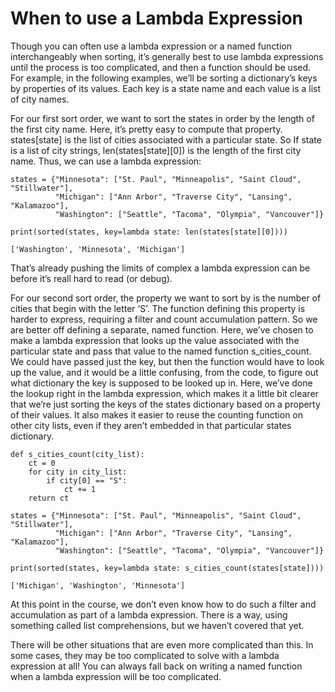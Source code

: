 # When to use a Lambda Expression

Though you can often use a lambda expression or a named function interchangeably when sorting, it’s generally best to use lambda expressions until the process is too complicated, and then a function should be used. For example, in the following examples, we’ll be sorting a dictionary’s keys by properties of its values. Each key is a state name and each value is a list of city names.

For our first sort order, we want to sort the states in order by the length of the first city name. Here, it’s pretty easy to compute that property. states[state] is the list of cities associated with a particular state. So If state is a list of city strings, len(states[state][0]) is the length of the first city name. Thus, we can use a lambda expression:
```
states = {"Minnesota": ["St. Paul", "Minneapolis", "Saint Cloud", "Stillwater"],
          "Michigan": ["Ann Arbor", "Traverse City", "Lansing", "Kalamazoo"],
          "Washington": ["Seattle", "Tacoma", "Olympia", "Vancouver"]}

print(sorted(states, key=lambda state: len(states[state][0])))

['Washington', 'Minnesota', 'Michigan']
```

That’s already pushing the limits of complex a lambda expression can be before it’s reall hard to read (or debug).

For our second sort order, the property we want to sort by is the number of cities that begin with the letter ‘S’. The function defining this property is harder to express, requiring a filter and count accumulation pattern. So we are better off defining a separate, named function. Here, we’ve chosen to make a lambda expression that looks up the value associated with the particular state and pass that value to the named function s_cities_count. We could have passed just the key, but then the function would have to look up the value, and it would be a little confusing, from the code, to figure out what dictionary the key is supposed to be looked up in. Here, we’ve done the lookup right in the lambda expression, which makes it a little bit clearer that we’re just sorting the keys of the states dictionary based on a property of their values. It also makes it easier to reuse the counting function on other city lists, even if they aren’t embedded in that particular states dictionary.

```
def s_cities_count(city_list):
    ct = 0
    for city in city_list:
        if city[0] == "S":
            ct += 1
    return ct

states = {"Minnesota": ["St. Paul", "Minneapolis", "Saint Cloud", "Stillwater"],
          "Michigan": ["Ann Arbor", "Traverse City", "Lansing", "Kalamazoo"],
          "Washington": ["Seattle", "Tacoma", "Olympia", "Vancouver"]}

print(sorted(states, key=lambda state: s_cities_count(states[state])))

['Michigan', 'Washington', 'Minnesota']
```

At this point in the course, we don’t even know how to do such a filter and accumulation as part of a lambda expression. There is a way, using something called list comprehensions, but we haven’t covered that yet.

There will be other situations that are even more complicated than this. In some cases, they may be too complicated to solve with a lambda expression at all! You can always fall back on writing a named function when a lambda expression will be too complicated.
